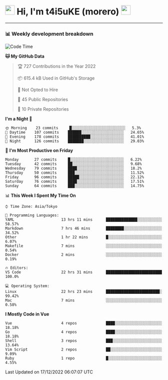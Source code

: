 <!-- Title -->
<h1>
    <img src="https://emojis.slackmojis.com/emojis/images/1600385609/10490/cactuar.gif?1600385609" width="30"/> 
    Hi, I'm t4i5uKE (morero) 
    <img src="https://emojis.slackmojis.com/emojis/images/1600385609/10490/cactuar.gif?1600385609" width="30"/>
</h1>

---

<h3> 📊 Weekly development breakdown </h3>
<!-- waka-readme-stats -->

<!--START_SECTION:waka-->
![Code Time](http://img.shields.io/badge/Code%20Time-1%2C341%20hrs%2019%20mins-blue)

**🐱 My GitHub Data** 

> 🏆 727 Contributions in the Year 2022
 > 
> 📦 615.4 kB Used in GitHub's Storage 
 > 
> 🚫 Not Opted to Hire
 > 
> 📜 45 Public Repositories 
 > 
> 🔑 10 Private Repositories  
 > 
**I'm a Night 🦉** 

```text
🌞 Morning    23 commits     █░░░░░░░░░░░░░░░░░░░░░░░░   5.3% 
🌆 Daytime    107 commits    ██████░░░░░░░░░░░░░░░░░░░   24.65% 
🌃 Evening    178 commits    ██████████░░░░░░░░░░░░░░░   41.01% 
🌙 Night      126 commits    ███████░░░░░░░░░░░░░░░░░░   29.03%

```
📅 **I'm Most Productive on Friday** 

```text
Monday       27 commits     █░░░░░░░░░░░░░░░░░░░░░░░░   6.22% 
Tuesday      42 commits     ██░░░░░░░░░░░░░░░░░░░░░░░   9.68% 
Wednesday    79 commits     ████░░░░░░░░░░░░░░░░░░░░░   18.2% 
Thursday     50 commits     ███░░░░░░░░░░░░░░░░░░░░░░   11.52% 
Friday       96 commits     █████░░░░░░░░░░░░░░░░░░░░   22.12% 
Saturday     76 commits     ████░░░░░░░░░░░░░░░░░░░░░   17.51% 
Sunday       64 commits     ███░░░░░░░░░░░░░░░░░░░░░░   14.75%

```


📊 **This Week I Spent My Time On** 

```text
⌚︎ Time Zone: Asia/Tokyo

💬 Programming Languages: 
YAML                     13 hrs 11 mins      ██████████████░░░░░░░░░░░   58.57% 
Markdown                 7 hrs 46 mins       ████████░░░░░░░░░░░░░░░░░   34.52% 
Other                    1 hr 22 mins        █░░░░░░░░░░░░░░░░░░░░░░░░   6.07% 
Makefile                 7 mins              ░░░░░░░░░░░░░░░░░░░░░░░░░   0.54% 
Docker                   2 mins              ░░░░░░░░░░░░░░░░░░░░░░░░░   0.19%

🔥 Editors: 
VS Code                  22 hrs 31 mins      █████████████████████████   100.0%

💻 Operating System: 
Linux                    22 hrs 23 mins      ████████████████████████░   99.42% 
Mac                      7 mins              ░░░░░░░░░░░░░░░░░░░░░░░░░   0.58%

```

**I Mostly Code in Vue** 

```text
Vue                      4 repos             ████░░░░░░░░░░░░░░░░░░░░░   18.18% 
Go                       4 repos             ████░░░░░░░░░░░░░░░░░░░░░   18.18% 
Shell                    3 repos             ███░░░░░░░░░░░░░░░░░░░░░░   13.64% 
Vim Script               2 repos             ██░░░░░░░░░░░░░░░░░░░░░░░   9.09% 
Ruby                     1 repo              █░░░░░░░░░░░░░░░░░░░░░░░░   4.55%

```



 Last Updated on 17/12/2022 06:07:07 UTC
<!--END_SECTION:waka-->
